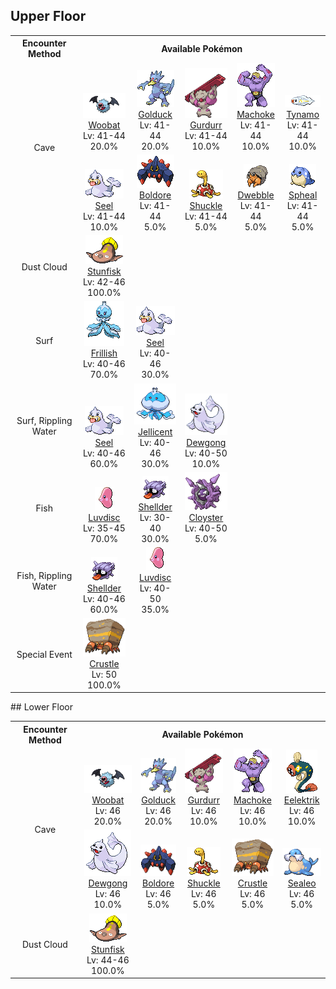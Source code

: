 ## Upper Floor

<table><tr><th colspan="1">Encounter Method</th><th colspan="5" style = "text-align: center;">Available Pokémon</th></tr>
<tr><td rowspan="2" style="vertical-align: middle; word-wrap: break-word; text-align: center;">Cave</td><td style="text-align: center; vertical-align: bottom;"> <img src="../../img/animated/527.gif"> <br> <a href="../../pokemons/527">Woobat</a> <br> Lv: 41-44 <br> 20.0% </td><td style="text-align: center; vertical-align: bottom;"> <img src="../../img/animated/55.gif"> <br> <a href="../../pokemons/055">Golduck</a> <br> Lv: 41-44 <br> 20.0% </td><td style="text-align: center; vertical-align: bottom;"> <img src="../../img/animated/533.gif"> <br> <a href="../../pokemons/533">Gurdurr</a> <br> Lv: 41-44 <br> 10.0% </td><td style="text-align: center; vertical-align: bottom;"> <img src="../../img/animated/67.gif"> <br> <a href="../../pokemons/067">Machoke</a> <br> Lv: 41-44 <br> 10.0% </td><td style="text-align: center; vertical-align: bottom;"> <img src="../../img/animated/602.gif"> <br> <a href="../../pokemons/602">Tynamo</a> <br> Lv: 41-44 <br> 10.0% </td></tr>
<tr><td style="text-align: center; vertical-align: bottom;"> <img src="../../img/animated/86.gif"> <br> <a href="../../pokemons/086">Seel</a> <br> Lv: 41-44 <br> 10.0% </td><td style="text-align: center; vertical-align: bottom;"> <img src="../../img/animated/525.gif"> <br> <a href="../../pokemons/525">Boldore</a> <br> Lv: 41-44 <br> 5.0% </td><td style="text-align: center; vertical-align: bottom;"> <img src="../../img/animated/213.gif"> <br> <a href="../../pokemons/213">Shuckle</a> <br> Lv: 41-44 <br> 5.0% </td><td style="text-align: center; vertical-align: bottom;"> <img src="../../img/animated/557.gif"> <br> <a href="../../pokemons/557">Dwebble</a> <br> Lv: 41-44 <br> 5.0% </td><td style="text-align: center; vertical-align: bottom;"> <img src="../../img/animated/363.gif"> <br> <a href="../../pokemons/363">Spheal</a> <br> Lv: 41-44 <br> 5.0% </td></tr>
<tr><td rowspan="1" style="vertical-align: middle; word-wrap: break-word; text-align: center;">Dust Cloud</td><td style="text-align: center; vertical-align: bottom;"> <img src="../../img/animated/618.gif"> <br> <a href="../../pokemons/618">Stunfisk</a> <br> Lv: 42-46 <br> 100.0% </td><td></td><td></td><td></td><td></td></tr>
<tr><td rowspan="1" style="vertical-align: middle; word-wrap: break-word; text-align: center;">Surf</td><td style="text-align: center; vertical-align: bottom;"> <img src="../../img/animated/592.gif"> <br> <a href="../../pokemons/592">Frillish</a> <br> Lv: 40-46 <br> 70.0% </td><td style="text-align: center; vertical-align: bottom;"> <img src="../../img/animated/86.gif"> <br> <a href="../../pokemons/086">Seel</a> <br> Lv: 40-46 <br> 30.0% </td><td></td><td></td><td></td></tr>
<tr><td rowspan="1" style="vertical-align: middle; word-wrap: break-word; text-align: center;">Surf, Rippling Water</td><td style="text-align: center; vertical-align: bottom;"> <img src="../../img/animated/86.gif"> <br> <a href="../../pokemons/086">Seel</a> <br> Lv: 40-46 <br> 60.0% </td><td style="text-align: center; vertical-align: bottom;"> <img src="../../img/animated/593.gif"> <br> <a href="../../pokemons/593">Jellicent</a> <br> Lv: 40-46 <br> 30.0% </td><td style="text-align: center; vertical-align: bottom;"> <img src="../../img/animated/87.gif"> <br> <a href="../../pokemons/087">Dewgong</a> <br> Lv: 40-50 <br> 10.0% </td><td></td><td></td></tr>
<tr><td rowspan="1" style="vertical-align: middle; word-wrap: break-word; text-align: center;">Fish</td><td style="text-align: center; vertical-align: bottom;"> <img src="../../img/animated/370.gif"> <br> <a href="../../pokemons/370">Luvdisc</a> <br> Lv: 35-45 <br> 70.0% </td><td style="text-align: center; vertical-align: bottom;"> <img src="../../img/animated/90.gif"> <br> <a href="../../pokemons/090">Shellder</a> <br> Lv: 30-40 <br> 30.0% </td><td style="text-align: center; vertical-align: bottom;"> <img src="../../img/animated/91.gif"> <br> <a href="../../pokemons/091">Cloyster</a> <br> Lv: 40-50 <br> 5.0% </td><td></td><td></td></tr>
<tr><td rowspan="1" style="vertical-align: middle; word-wrap: break-word; text-align: center;">Fish, Rippling Water</td><td style="text-align: center; vertical-align: bottom;"> <img src="../../img/animated/90.gif"> <br> <a href="../../pokemons/090">Shellder</a> <br> Lv: 40-46 <br> 60.0% </td><td style="text-align: center; vertical-align: bottom;"> <img src="../../img/animated/370.gif"> <br> <a href="../../pokemons/370">Luvdisc</a> <br> Lv: 40-50 <br> 35.0% </td><td></td><td></td><td></td></tr>
<tr><td rowspan="1" style="vertical-align: middle; word-wrap: break-word; text-align: center;">Special Event</td><td style="text-align: center; vertical-align: bottom;"> <img src="../../img/animated/558.gif"> <br> <a href="../../pokemons/558">Crustle</a> <br> Lv: 50 <br> 100.0% </td><td></td><td></td><td></td><td></td></tr></table>
## Lower Floor

<table><tr><th colspan="1">Encounter Method</th><th colspan="5" style = "text-align: center;">Available Pokémon</th></tr>
<tr><td rowspan="2" style="vertical-align: middle; word-wrap: break-word; text-align: center;">Cave</td><td style="text-align: center; vertical-align: bottom;"> <img src="../../img/animated/527.gif"> <br> <a href="../../pokemons/527">Woobat</a> <br> Lv: 46 <br> 20.0% </td><td style="text-align: center; vertical-align: bottom;"> <img src="../../img/animated/55.gif"> <br> <a href="../../pokemons/055">Golduck</a> <br> Lv: 46 <br> 20.0% </td><td style="text-align: center; vertical-align: bottom;"> <img src="../../img/animated/533.gif"> <br> <a href="../../pokemons/533">Gurdurr</a> <br> Lv: 46 <br> 10.0% </td><td style="text-align: center; vertical-align: bottom;"> <img src="../../img/animated/67.gif"> <br> <a href="../../pokemons/067">Machoke</a> <br> Lv: 46 <br> 10.0% </td><td style="text-align: center; vertical-align: bottom;"> <img src="../../img/animated/603.gif"> <br> <a href="../../pokemons/603">Eelektrik</a> <br> Lv: 46 <br> 10.0% </td></tr>
<tr><td style="text-align: center; vertical-align: bottom;"> <img src="../../img/animated/87.gif"> <br> <a href="../../pokemons/087">Dewgong</a> <br> Lv: 46 <br> 10.0% </td><td style="text-align: center; vertical-align: bottom;"> <img src="../../img/animated/525.gif"> <br> <a href="../../pokemons/525">Boldore</a> <br> Lv: 46 <br> 5.0% </td><td style="text-align: center; vertical-align: bottom;"> <img src="../../img/animated/213.gif"> <br> <a href="../../pokemons/213">Shuckle</a> <br> Lv: 46 <br> 5.0% </td><td style="text-align: center; vertical-align: bottom;"> <img src="../../img/animated/558.gif"> <br> <a href="../../pokemons/558">Crustle</a> <br> Lv: 46 <br> 5.0% </td><td style="text-align: center; vertical-align: bottom;"> <img src="../../img/animated/364.gif"> <br> <a href="../../pokemons/364">Sealeo</a> <br> Lv: 46 <br> 5.0% </td></tr>
<tr><td rowspan="1" style="vertical-align: middle; word-wrap: break-word; text-align: center;">Dust Cloud</td><td style="text-align: center; vertical-align: bottom;"> <img src="../../img/animated/618.gif"> <br> <a href="../../pokemons/618">Stunfisk</a> <br> Lv: 44-46 <br> 100.0% </td><td></td><td></td><td></td><td></td></tr></table>
